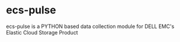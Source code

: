 # ecs-pulse
ecs-pulse is a PYTHON based data collection module for DELL EMC's Elastic Cloud Storage Product
